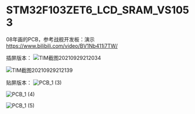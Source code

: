 # STM32F103ZET6_LCD_SRAM_VS1053
08年画的PCB，参考战舰开发板：演示 https://www.bilibili.com/video/BV1Nb411i7TW/

插屏版本：
![TIM截图20210929212034](https://user-images.githubusercontent.com/23308519/135276997-c0e07fcb-5e12-4057-b2f7-3cb59a786b15.jpg)


![TIM截图20210929212139](https://user-images.githubusercontent.com/23308519/135277002-f8213597-bb02-48ce-b124-505613dd6a41.jpg)

贴屏版本：
![PCB_1 (3)](https://user-images.githubusercontent.com/23308519/135277900-28d55ec5-5f33-4132-ad1f-4399c1462cc2.jpg)

![PCB_1 (4)](https://user-images.githubusercontent.com/23308519/135277905-0208e617-732d-442d-8885-059e699b2f28.jpg)

![PCB_1 (5)](https://user-images.githubusercontent.com/23308519/135277908-18890881-c320-4ecf-8756-34694134fb43.jpg)

